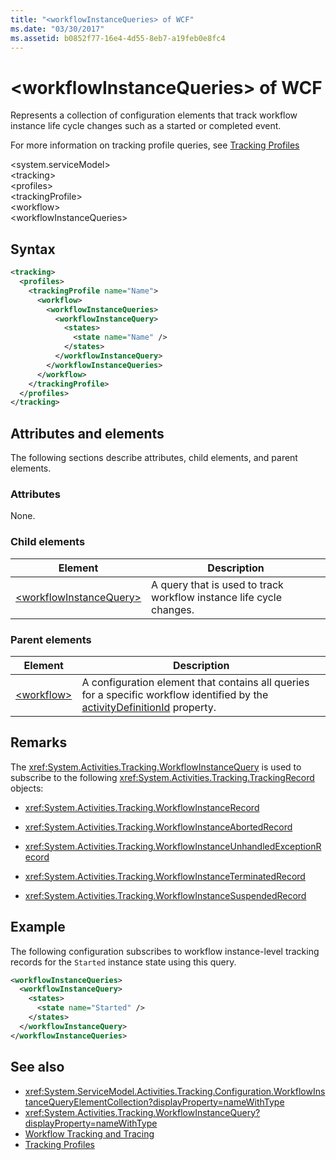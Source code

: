 ```yaml
---
title: "<workflowInstanceQueries> of WCF"
ms.date: "03/30/2017"
ms.assetid: b0852f77-16e4-4d55-8eb7-a19feb0e8fc4
---
```

# \<workflowInstanceQueries> of WCF

Represents a collection of configuration elements that track workflow instance life cycle changes such as a started or completed event.  
  
For more information on tracking profile queries, see [Tracking Profiles](../../../../../docs/framework/windows-workflow-foundation/tracking-profiles.md)  
  
\<system.serviceModel>  
\<tracking>  
\<profiles>  
\<trackingProfile>  
\<workflow>  
\<workflowInstanceQueries>  
  
## Syntax  
  
```xml  
<tracking>
  <profiles>
    <trackingProfile name="Name">
      <workflow>
        <workflowInstanceQueries>
          <workflowInstanceQuery>
            <states>
              <state name="Name" />
            </states>
          </workflowInstanceQuery>
        </workflowInstanceQueries>
      </workflow>
    </trackingProfile>
  </profiles>
</tracking>
```  
  
## Attributes and elements

The following sections describe attributes, child elements, and parent elements.  
  
### Attributes  

None.  
  
### Child elements  
  
|Element|Description|  
|-------------|-----------------|  
|[\<workflowInstanceQuery>](workflowinstancequery-of-wcf.md)|A query that is used to track workflow instance life cycle changes.|  
  
### Parent elements  
  
|Element|Description|  
|-------------|-----------------|  
|[\<workflow>](../../../../../docs/framework/configure-apps/file-schema/windows-workflow-foundation/workflow.md)|A configuration element that contains all queries for a specific workflow identified by the [activityDefinitionId](xref:System.ServiceModel.Activities.Tracking.Configuration.ProfileWorkflowElement.ActivityDefinitionId) property.|  
  
## Remarks

The <xref:System.Activities.Tracking.WorkflowInstanceQuery> is used to subscribe to the following <xref:System.Activities.Tracking.TrackingRecord> objects:  
  
- <xref:System.Activities.Tracking.WorkflowInstanceRecord>  
  
- <xref:System.Activities.Tracking.WorkflowInstanceAbortedRecord>  
  
- <xref:System.Activities.Tracking.WorkflowInstanceUnhandledExceptionRecord>  
  
- <xref:System.Activities.Tracking.WorkflowInstanceTerminatedRecord>  
  
- <xref:System.Activities.Tracking.WorkflowInstanceSuspendedRecord>  
  
## Example  

The following configuration subscribes to workflow instance-level tracking records for the `Started` instance state using this query.  
  
```xml  
<workflowInstanceQueries>
  <workflowInstanceQuery>
    <states>
      <state name="Started" />
    </states>
  </workflowInstanceQuery>
</workflowInstanceQueries>
```  
  
## See also

- <xref:System.ServiceModel.Activities.Tracking.Configuration.WorkflowInstanceQueryElementCollection?displayProperty=nameWithType>
- <xref:System.Activities.Tracking.WorkflowInstanceQuery?displayProperty=nameWithType>
- [Workflow Tracking and Tracing](../../../../../docs/framework/windows-workflow-foundation/workflow-tracking-and-tracing.md)
- [Tracking Profiles](../../../../../docs/framework/windows-workflow-foundation/tracking-profiles.md)
